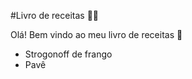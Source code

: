 #Livro de receitas :man_cook:

Olá! Bem vindo ao meu livro de receitas :wave:

 - Strogonoff de frango
 - Pavê
